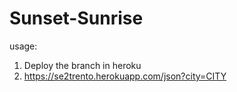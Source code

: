 # Sunset-Sunrise

usage:
1) Deploy the branch in heroku
2) https://se2trento.herokuapp.com/json?city=CITY
